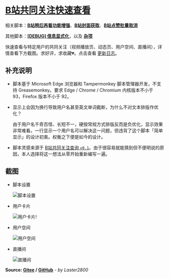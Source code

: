 # [B站共同关注快速查看](https://greasyfork.org/zh-CN/scripts/428453)

相关脚本：**[B站稍后再看功能增强](https://greasyfork.org/zh-CN/scripts/395456)**、**[B站封面获取](https://greasyfork.org/zh-CN/scripts/395575)**、**[B站点赞批量取消](https://greasyfork.org/zh-CN/scripts/445754)**

其他脚本：**[[DEBUG] 信息显式化](https://greasyfork.org/zh-CN/scripts/429521)**，以及 **[杂项](https://greasyfork.org/zh-CN/scripts?language=all&set=470770)**

快速查看与特定用户的共同关注（视频播放页、动态页、用户空间、直播间），详情查看下方截图。求好评，求收藏💔。点击查看 [更新日志](https://gitee.com/liangjiancang/userscript/blob/master/script/BilibiliSameFollowing/changelog.md)。

## 补充说明

* 脚本基于 Microsoft Edge 浏览器和 Tampermonkey 脚本管理器开发，不支持 Greasemonkey。要求 Edge / Chrome / Chromium 内核版本不小于 93，Firefox 版本不小于 92。

* 显示上会因为换行导致用户名甚至英文单词截断，为什么不对文本排版作优化？

  由于用户名千奇百怪、长短不一，硬按常规方式排版反而是负优化，显示效果非常难看。一行显示一个用户名可以解决这一问题，但违背了这个脚本「简单显示」的设计初衷。权衡之下便是如今的设计。

* 脚本灵感来源于 [B站共同关注查询 `v0.1`](https://greasyfork.org/zh-CN/scripts/428381?version=943607)。由于很容易就能猜到但不便明说的原因，本人选择将这一想法从零开始重新编写一遍。

## 截图

* 脚本设置

    ![脚本设置](https://gitee.com/liangjiancang/userscript/raw/master/script/BilibiliSameFollowing/screenshot/脚本设置-p)

* 用户卡片

    ![用户卡片](https://gitee.com/liangjiancang/userscript/raw/master/script/BilibiliSameFollowing/screenshot/用户卡片-p)!

* 用户空间

    ![用户空间](https://gitee.com/liangjiancang/userscript/raw/master/script/BilibiliSameFollowing/screenshot/用户空间-p)

* 直播间

    ![直播间](https://gitee.com/liangjiancang/userscript/raw/master/script/BilibiliSameFollowing/screenshot/直播间-p)

**Source: [Gitee](https://gitee.com/liangjiancang/userscript/tree/master/script/BilibiliSameFollowing) / [GitHub](https://github.com/liangjiancang/userscript/tree/master/script/BilibiliSameFollowing)** - *by Laster2800*
